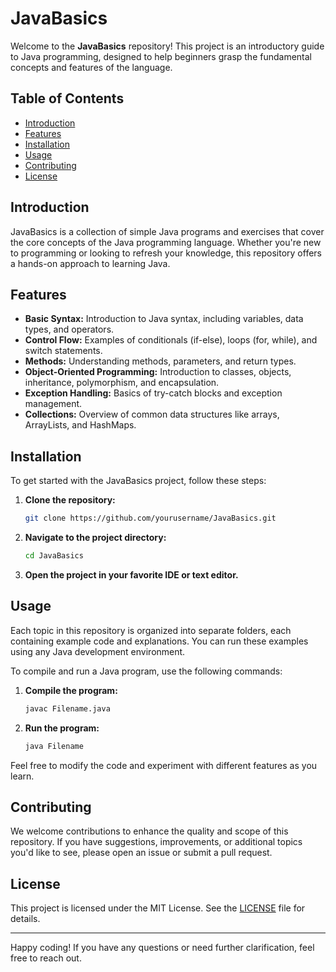 # JavaBasics

Welcome to the **JavaBasics** repository! This project is an introductory guide to Java programming, designed to help beginners grasp the fundamental concepts and features of the language.

## Table of Contents

- [Introduction](#introduction)
- [Features](#features)
- [Installation](#installation)
- [Usage](#usage)
- [Contributing](#contributing)
- [License](#license)

## Introduction

JavaBasics is a collection of simple Java programs and exercises that cover the core concepts of the Java programming language. Whether you're new to programming or looking to refresh your knowledge, this repository offers a hands-on approach to learning Java.

## Features

- **Basic Syntax:** Introduction to Java syntax, including variables, data types, and operators.
- **Control Flow:** Examples of conditionals (if-else), loops (for, while), and switch statements.
- **Methods:** Understanding methods, parameters, and return types.
- **Object-Oriented Programming:** Introduction to classes, objects, inheritance, polymorphism, and encapsulation.
- **Exception Handling:** Basics of try-catch blocks and exception management.
- **Collections:** Overview of common data structures like arrays, ArrayLists, and HashMaps.

## Installation

To get started with the JavaBasics project, follow these steps:

1. **Clone the repository:**

   ```sh
   git clone https://github.com/yourusername/JavaBasics.git
   ```

2. **Navigate to the project directory:**

   ```sh
   cd JavaBasics
   ```

3. **Open the project in your favorite IDE or text editor.**

## Usage

Each topic in this repository is organized into separate folders, each containing example code and explanations. You can run these examples using any Java development environment.

To compile and run a Java program, use the following commands:

1. **Compile the program:**

   ```sh
   javac Filename.java
   ```

2. **Run the program:**

   ```sh
   java Filename
   ```

Feel free to modify the code and experiment with different features as you learn.

## Contributing

We welcome contributions to enhance the quality and scope of this repository. If you have suggestions, improvements, or additional topics you'd like to see, please open an issue or submit a pull request.

## License

This project is licensed under the MIT License. See the [LICENSE](LICENSE) file for details.

---

Happy coding! If you have any questions or need further clarification, feel free to reach out.
